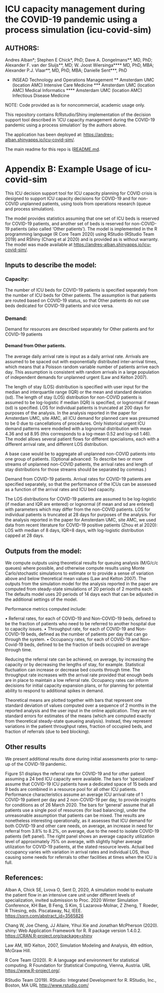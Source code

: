# ICU capacity management during the COVID-19 pandemic using a process simulation (icu-covid-sim)

## AUTHORS: 

Andres Alban*; Stephen E Chick*, PhD; Dave A. Dongelmans**, MD, PhD; Alexander F. van der Sluijs**, MD; W. Joost Wiersinga**** MD, PhD, MBA; Alexander P.J. Vlaar**, MD, PhD, MBA; Danielle Sent***, PhD

* INSEAD Technology and Operations Management
** Amsterdam UMC (location AMC) Intensive Care Medicine
*** Amsterdam UMC (location AMC) Medical Informatics
**** Amsterdam UMC (location AMC) Infectious Disease Medicine

NOTE: Code provided as is for noncommercial, academic usage only.

This repository contains R/Rstudio/Shiny implementation of the decision support tool described in 'ICU capacity management during the COVID-19 pandemic using a process simulation' by the authors above.

The application has been deployed at: https://andres-alban.shinyapps.io/icu-covid-sim/.

The main readme for this repo is ([README.md](README.md).

# Appendix B: Example Usage of icu-covid-sim

This ICU decision support tool for ICU capacity planning for COVID crisis is designed to support ICU capacity decisions for COVID-19 and for non-COVID unplanned patients, using tools from operations research (queue and process simulation).

The model provides statistics assuming that one set of ICU beds is reserved for COVID-19 patients, and another set of beds is reserved for non-COVID-19 patients (also called ‘Other patients’). The model is implemented in the R programming language (R Core Team 2020) using RStudio (RStudio Team 2019) and RShiny (Chang et al 2020) and is provided as is without warranty. The model was made available at https://andres-alban.shinyapps.io/icu-covid-sim/.

## Inputs to describe the model:

### Capacity: 

The number of ICU beds for COVID-19 patients is specified separately from the number of ICU beds for Other patients. The assumption is that patients are routed based on COVID-19 status, so that Other patients do not use beds dedicated for COVID-19 patients and vice versa. 

### Demand: 

Demand for resources are described separately for Other patients and for COVID-19 patients

#### Demand from Other patients. 

The average daily arrival rate is input as a daily arrival rate. Arrivals are assumed to be spaced out with exponentially distributed inter-arrival times, which means that a Poisson random variable number of patients arrive each day. This assumption is consistent with random arrivals in a large population of independent demands for unplanned urgent (Law and Kelton 2007). 

The length of stay (LOS) distribution is specified with user input for the median and interquartile range (IQR) or the mean and standard deviation (sd). The length of stay (LOS) distribution for non-COVID patients is assumed to be log-logistic if median (IQR) is specified, or lognormal if mean (sd) is specified. LOS for individual patients is truncated at 200 days for purposes of the analysis. In the analysis reported in the paper for Amsterdam UMC, site AMC, all ICU demand for planned care was presumed to be 0 due to cancellations of procedures. Only historical urgent ICU demand patterns were modelled with a lognormal distribution with mean 4.36 and sd 8.95 (this corresponds to a log-mean 0.52 and log-sd 1.46). The model allows several patient flows for different specialisms, each with a different arrival rate, and different LOS distribution.

A base case would be to aggregate all unplanned non-COVID patients into one group of patients. (Optional advanced: To describe two or more streams of unplanned non-COVID patients, the arrival rates and length of stay distributions for those streams should be separated by commas.)

Demand from COVID-19 patients. Arrival rates for COVID-19 patients are specified separately, so that the performance of the ICUs can be assessed as a function of the arrival rates and ICU bed capacity.

The LOS distributions for COVID-19 patients are assumed to be log-logistic (if median and IQR are entered) or lognormal (if mean and sd are entered) with parameters which may differ from the non-COVID patients. LOS for individual patients is truncated at 28 days for purposes of the analysis.  For the analysis reported in the paper for Amsterdam UMC, site AMC, we used data from recent literature for COVID-19 positive patients (Zhou et al 2020): LOS with median of 8 days, IQR=8 days, with log-logistic distribution capped at 28 days.

## Outputs from the model:

We compute outputs using theoretical results for queuing analysis (M/G/c/c queues) where possible, and otherwise compute results using Monte Carlo/stochastic simulations to estimate or to provide a sense of variation above and below theoretical mean values (Law and Kelton 2007). The outputs from the simulation model for the analysis reported in the paper are computed from steady-state simulations of 20 periods of 2 months each. The defaults model uses 20 periods of 14 days each that can be adjusted in the additional settings of the model.

Performance metrics computed include:

•	Referral rates, for each of COVID-19 and Non-COVID-19 beds, defined to be the fraction of patients who need to be referred to another hospital due to capacity issues.
•	Throughput rate, for each of COVID-19 and Non-COVID-19 beds, defined as the number of patients per day that can go through the system.
•	Occupancy rates, for each of COVID-19 and Non-Covid-19 beds, defined to be the fraction of beds occupied on average through time. 

Reducing the referral rate can be achieved, on average, by increasing the capacity or by decreasing the lengths of stay, for example. Statistical fluctuation can increase or decrease bed counts through time. The throughput rate increases with the arrival rate provided that enough beds are in place to maintain a low referral rate. Occupancy rates can inform decisions for initial capacity expansion plans, or for planning for potential ability to respond to additional spikes in demand.

Theoretical means are plotted together with bars that represent one standard deviation of values computed over a sequence of 2 months in the reported analysis and the user input in the online application. They are not standard errors for estimates of the means (which are computed exactly from theoretical steady-state queueing analysis). Instead, they represent variations in the patient throughput rates, fraction of occupied beds, and fraction of referrals (due to bed blocking). 

## Other results

We present additional results done during initial assessments prior to ramp-up of the COVID-19 pandemic. 

Figure S1 displays the referral rate for COVID-19 and for other patient assuming a 24 bed ICU capacity were available. The bars for ‘specialized’ assume that COVID-19 ICU patients have a dedicated space of 15 beds and 9 beds are combined in a resource pool for all other ICU patients. Performance characteristics assume an average ICU arrival rate of 1 COVID-19 patient per day and 2 non-COVID-19 per day, to provide insights for conditions as of 26 March 2020. The bars for ‘general’ assume that all patients use a single pool of resources (for load balancing), under the unreasonable assumption that patients can be mixed. The results are nonetheless interesting operationally, as it assesses that ICU demand for both COVID-19 and other care needs, on average, an increase in need for referral from 3.8% to 8.2%, on average, due to the need to isolate COVID-19 patients (left panel). The right panel shows an average capacity utilization level of approximately 75% on average, with slightly higher average utilization for COVID-19 patients, at the stated resource levels. Actual bed occupancy varies with variation in arrival rates and individual LOS, thus causing some needs for referrals to other facilities at times when the ICU is full. 

## References:

Alban A, Chick SE, Lvova O, Sent D, 2020, A simulation model to evaluate the patient flow in an intensive care unit under different levels of specialization, invited submission to Proc. 2020 Winter Simulation Conference, KH Bae, B Feng, S Kim, S Lazarova-Molnar, Z Zheng, T Roeder, R Thiesing, eds. Piscataway, NJ, IEEE. https://ssrn.com/abstract_id=3565826

Chang W, Joe Cheng, JJ Allaire, Yihui Xie and Jonathan McPherson (2020). shiny: Web Application Framework for R. R package version 1.4.0.2. https://CRAN.R-project.org/package=shiny

Law AM, WD Kelton, 2007, Simulation Modeling and Analysis, 4th edition, McGraw Hill. 

R Core Team (2020). R: A language and environment for statistical computing. R Foundation for Statistical Computing, Vienna, Austria. URL https://www.R-project.org/.

RStudio Team (2019). RStudio: Integrated Development for R. RStudio, Inc., Boston, MA URL http://www.rstudio.com/



